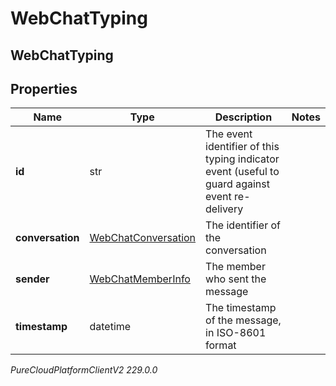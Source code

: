 # WebChatTyping

## WebChatTyping

## Properties

|Name | Type | Description | Notes|
|------------ | ------------- | ------------- | -------------|
| **id** | str | The event identifier of this typing indicator event (useful to guard against event re-delivery | |
| **conversation** | [WebChatConversation](WebChatConversation) | The identifier of the conversation | |
| **sender** | [WebChatMemberInfo](WebChatMemberInfo) | The member who sent the message | |
| **timestamp** | datetime | The timestamp of the message, in ISO-8601 format | |



_PureCloudPlatformClientV2 229.0.0_
